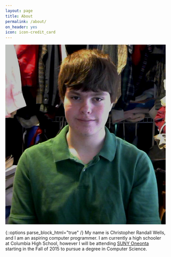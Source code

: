 ```yaml
---
layout: page
title: About
permalink: /about/
on_header: yes
icon: icon-credit_card
---
```

<div class="about-photo-box">
    <img class="about-photo" src="/images/photo.jpg" alt="Christopher Randall Wells" />
</div>

{::options parse_block_html="true" /}
My name is Christopher Randall Wells, and I am an aspiring computer programmer. I am currently a high schooler at Columbia High School, however I will be attending [SUNY Oneonta](http://www.oswego.edu/) starting in the Fall of 2015 to pursue a degree in Computer Science.
